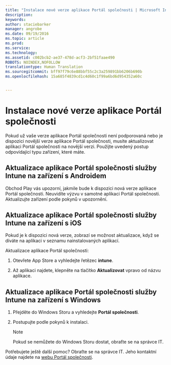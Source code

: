 ```yaml
---
title: "Instalace nové verze aplikace Portál společnosti | Microsoft Intune"
description: 
keywords: 
author: staciebarker
manager: angrobe
ms.date: 09/19/2016
ms.topic: article
ms.prod: 
ms.service: 
ms.technology: 
ms.assetid: c002bcb2-ae37-478d-acf3-2bf51faae490
ROBOTS: NOINDEX,NOFOLLOW
translationtype: Human Translation
ms.sourcegitcommit: bff97f79c6e88bbf55c2c3a259891bb6206b690b
ms.openlocfilehash: 15a685f4839cd1c4d60c1f99a6bd6d954352a60c


---
```


# Instalace nové verze aplikace Portál společnosti

Pokud už vaše verze aplikace Portál společnosti není podporovaná nebo je dispozici novější verze aplikace Portál společnosti, musíte aktualizovat aplikaci Portál společnosti na novější verzi. Použijte uvedený postup odpovídající typu zařízení, které máte.

## Aktualizace aplikace Portál společnosti služby Intune na zařízení s Androidem

Obchod Play vás upozorní, jakmile bude k dispozici nová verze aplikace Portál společnosti. Neuvidíte výzvu v samotné aplikaci Portál společnosti. Aktualizujte zařízení podle pokynů v upozornění.

## Aktualizace aplikace Portál společnosti služby Intune na zařízení s iOS

Pokud je k dispozici nová verze, zobrazí se možnost aktualizace, když se díváte na aplikaci v seznamu nainstalovaných aplikací.  

Aktualizace aplikace Portál společnosti:

1. Otevřete App Store a vyhledejte řetězec **intune**.

2. Až aplikaci najdete, klepněte na tlačítko **Aktualizovat** vpravo od názvu aplikace.

## Aktualizace aplikace Portál společnosti služby Intune na zařízení s Windows

1.  Přejděte do Windows Storu a vyhledejte **Portál společnosti**.

2.  Postupujte podle pokynů k instalaci.

    > [!NOTE]
    > Pokud se nemůžete do Windows Storu dostat, obraťte se na správce IT.


Potřebujete ještě další pomoc? Obraťte se na správce IT. Jeho kontaktní údaje najdete na [webu Portál společnosti](http://portal.manage.microsoft.com).





<!--HONumber=Sep16_HO3-->


